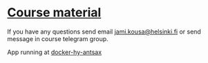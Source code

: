 # [Course material](https://docker-hy.github.io)

If you have any questions send email jami.kousa@helsinki.fi or send message in course telegram group.

App running at [docker-hy-antsax](https://docker-hy-antsax.herokuapp.com/)

